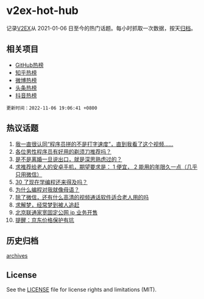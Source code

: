 # v2ex-hot-hub

 记录[V2EX](https://www.v2ex.com/)从 2021-01-06 日至今的热门话题。每小时抓取一次数据，按天[归档](archives)。
 
 ## 相关项目

- [GitHub热榜](https://github.com/lonnyzhang423/github-hot-hub)
- [知乎热榜](https://github.com/lonnyzhang423/zhihu-hot-hub)
- [微博热榜](https://github.com/lonnyzhang423/weibo-hot-hub)
- [头条热榜](https://github.com/lonnyzhang423/toutiao-hot-hub)
- [抖音热榜](https://github.com/lonnyzhang423/douyin-hot-hub)


 `更新时间：2022-11-06 19:06:41 +0800`

## 热议话题

1. [我一直很认同“程序员拼的不是打字速度”，直到我看了这个视频……](https://www.v2ex.com/t/892973)
1. [各位男性程序员有好用的剃须刀推荐吗？](https://www.v2ex.com/t/892964)
1. [是不是离婚一旦说出口，就是深思熟虑过的？](https://www.v2ex.com/t/893006)
1. [求推荐给老人的安卓手机，期望要求是： 1 便宜， 2 能用的年限久一点（几乎只用微信）](https://www.v2ex.com/t/893017)
1. [30 了现在学编程还来得及吗？](https://www.v2ex.com/t/892970)
1. [为什么编程对我就像母语？](https://www.v2ex.com/t/893058)
1. [除了微信，还有什么高清的视频通话软件适合老人用的吗](https://www.v2ex.com/t/893045)
1. [求解梦，经常梦到被人追赶](https://www.v2ex.com/t/893014)
1. [北京联通家宽固定公网 ip 业务开售](https://www.v2ex.com/t/893035)
1. [提醒：京东价格保护有坑](https://www.v2ex.com/t/893050)

## 历史归档

[archives](archives)

## License

See the [LICENSE](LICENSE) file for license rights and limitations (MIT).
